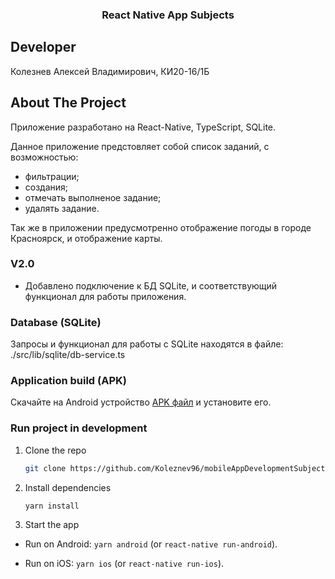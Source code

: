 <div align="center">
  <h3 align="center">React Native App Subjects</h3>
</div>

## Developer

Колезнев Алексей Владимирович, КИ20-16/1Б

## About The Project

Приложение разработано на React-Native, TypeScript, SQLite.

Данное приложение предстовляет собой список заданий, с возможностью:

- фильтрации;
- создания;
- отмечать выполненое задание;
- удалять задание.

Так же в приложении предусмотренно отображение погоды в городе Красноярск, и отображение карты.

### V2.0

- Добавлено подключение к БД SQLite, и соответствующий функционал для работы приложения.

### Database (SQLite)

Запросы и функционал для работы с SQLite находятся в файле: ./src/lib/sqlite/db-service.ts

### Application build (APK)

Скачайте на Android устройство [APK файл](https://disk.yandex.ru/d/OEPW-yJRg102GA) и установите его.

### Run project in development

1. Clone the repo
   ```sh
   git clone https://github.com/Koleznev96/mobileAppDevelopmentSubjects.git
   ```
2. Install dependencies
   ```sh
   yarn install
   ```
3. Start the app

- Run on Android: `yarn android` (or `react-native run-android`).

- Run on iOS: `yarn ios` (or `react-native run-ios`).
